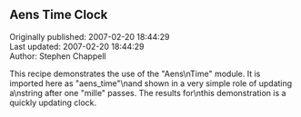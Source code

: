 ## Aens Time Clock  
Originally published: 2007-02-20 18:44:29  
Last updated: 2007-02-20 18:44:29  
Author: Stephen Chappell  
  
This recipe demonstrates the use of the "Aens\nTime" module. It is imported here as "aens_time"\nand shown in a very simple role of updating a\nstring after one "mille" passes. The results for\nthis demonstration is a quickly updating clock.